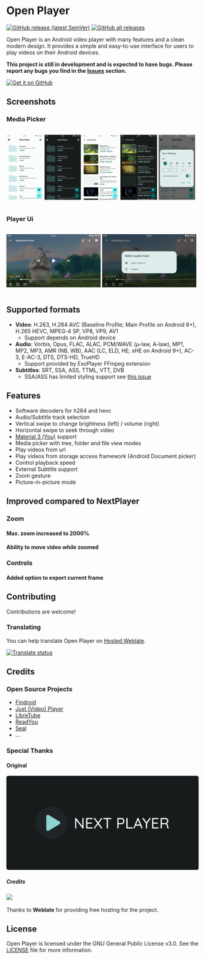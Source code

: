 # Open Player

[![GitHub release (latest SemVer)](https://img.shields.io/github/v/release/Sergey842248/Open-Player.svg?logo=github&label=GitHub&cacheSeconds=3600)](https://github.com/Sergey842248/Open-Player/releases/latest)
[![GitHub all releases](https://img.shields.io/github/downloads/Sergey842248/Open-Player/total?logo=github&cacheSeconds=3600)](https://github.com/Sergey842248/open-Player/releases/latest)

Open Player is an Android video player with many features and a clean modern design. It provides a simple and easy-to-use interface for users to play videos on their
Android devices.


**This project is still in development and is expected to have bugs. Please report any bugs you find in
the [Issues](https://github.com/Sergey842248/Open-Player/issues) section.**

[<img src="https://raw.githubusercontent.com/Sergey842248/Open-Player/refs/heads/main/app/src/main/get-it-on-github.png" alt="Get it on GitHub" height="80"/>]([https://play.google.com/store/apps/details?id=dev.anilbeesetti.nextplayer](https://github.com/Sergey842248/Open-Player/releases/latest))

## Screenshots

### Media Picker

<div style="width:100%; display:flex; justify-content:space-between;">

[<img src="fastlane/metadata/android/en-US/images/phoneScreenshots/1.png" width=19% alt="Home Light">](fastlane/metadata/android/en-US/images/phoneScreenshots/1.png)
[<img src="fastlane/metadata/android/en-US/images/phoneScreenshots/2.png" width=19% alt="Home Dark">](fastlane/metadata/android/en-US/images/phoneScreenshots/2.png)
[<img src="fastlane/metadata/android/en-US/images/phoneScreenshots/3.png" width=19% alt="Sub Folder Light">](fastlane/metadata/android/en-US/images/phoneScreenshots/3.png)
[<img src="fastlane/metadata/android/en-US/images/phoneScreenshots/4.png" width=19% alt="Sub Folder Dark">](fastlane/metadata/android/en-US/images/phoneScreenshots/4.png)
[<img src="fastlane/metadata/android/en-US/images/phoneScreenshots/5.png" width=19% alt="Quick Settings">](fastlane/metadata/android/en-US/images/phoneScreenshots/5.png)
</div>

### Player Ui

<div style="width:100%; display:flex; justify-content:space-between;">

[<img src="fastlane/metadata/android/en-US/images/phoneScreenshots/6.png" width=49% alt="Player">](fastlane/metadata/android/en-US/images/phoneScreenshots/6.png)
[<img src="fastlane/metadata/android/en-US/images/phoneScreenshots/7.png" width=49% alt="Player">](fastlane/metadata/android/en-US/images/phoneScreenshots/7.png)
</div>

## Supported formats

- **Video**: H.263, H.264 AVC (Baseline Profile; Main Profile on Android 6+), H.265 HEVC, MPEG-4 SP, VP8, VP9, AV1
  - Support depends on Android device
- **Audio**: Vorbis, Opus, FLAC, ALAC, PCM/WAVE (μ-law, A-law), MP1, MP2, MP3, AMR (NB, WB), AAC (LC, ELD, HE; xHE on Android 9+), AC-3, E-AC-3, DTS,
  DTS-HD, TrueHD
  - Support provided by ExoPlayer FFmpeg extension
- **Subtitles**: SRT, SSA, ASS, TTML, VTT, DVB
  - SSA/ASS has limited styling support see [this issue](https://github.com/google/ExoPlayer/issues/8435)

## Features

- Software decoders for h264 and hevc
- Audio/Subtitle track selection
- Vertical swipe to change brightness (left) / volume (right)
- Horizontal swipe to seek through video
- [Material 3 (You)](https://m3.material.io/) support
- Media picker with tree, folder and file view modes
- Play videos from url
- Play videos from storage access framework (Android Document picker)
- Control playback speed
- External Subtitle support
- Zoom gesture
- Picture-in-picture mode

## Improved compared to NextPlayer
### Zoom
#### Max. zoom increased to 2000%
#### Ability to move video while zoomed

### Controls
#### Added option to export current frame


## Contributing

Contributions are welcome!

### Translating

You can help translate Open Player on [Hosted Weblate](https://hosted.weblate.org/engage/next-player/).

[![Translate status](https://hosted.weblate.org/widgets/next-player/-/multi-auto.svg)](https://hosted.weblate.org/engage/next-player/)

## Credits

### Open Source Projects

- [Findroid](https://github.com/jarnedemeulemeester/findroid)
- [Just (Video) Player](https://github.com/moneytoo/Player)
- [LibreTube](https://github.com/libre-tube/LibreTube)
- [ReadYou](https://github.com/Ashinch/ReadYou)
- [Seal](https://github.com/JunkFood02/Seal)
- ...

### Special Thanks

#### Original

![Open Player banner](fastlane/metadata/android/en-US/images/featureGraphic.png)

##### Credits
[<img src="https://hosted.weblate.org/widgets/next-player/-/287x66-white.png"  width="200"/>](https://hosted.weblate.org/engage/next-player/)

Thanks to **Weblate** for providing free hosting for the project.

## License

Open Player is licensed under the GNU General Public License v3.0. See the [LICENSE](LICENSE) file for more information.
